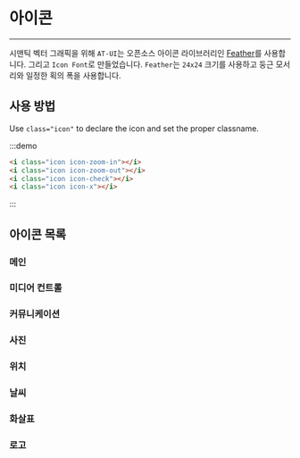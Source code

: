 # 아이콘

----

시맨틱 벡터 그래픽을 위해 `AT-UI`는 오픈소스 아이콘 라이브러리인 [Feather](https://feathericons.com/)를 사용합니다. 그리고 `Icon Font`로 만들었습니다. `Feather`는 `24x24` 크기를 사용하고 둥근 모서리와 일정한 획의 폭을 사용합니다.

## 사용 방법

Use `class="icon"` to declare the icon and set the proper classname.

:::demo
```html
<i class="icon icon-zoom-in"></i>
<i class="icon icon-zoom-out"></i>
<i class="icon icon-check"></i>
<i class="icon icon-x"></i>
```
:::

## 아이콘 목록

### 메인

<icon-list type="core"></icon-list>

### 미디어 컨트롤

<icon-list type="media"></icon-list>

### 커뮤니케이션

<icon-list type="communication"></icon-list>

### 사진

<icon-list type="photo"></icon-list>

### 위치

<icon-list type="location"></icon-list>

### 날씨

<icon-list type="weather"></icon-list>

### 화살표

<icon-list type="arrows"></icon-list>

### 로고

<icon-list type="logos"></icon-list>


<style lang="scss" scoped>
.icon {
  font-size: 20px;
  margin-right: 10px;
}
</style>
